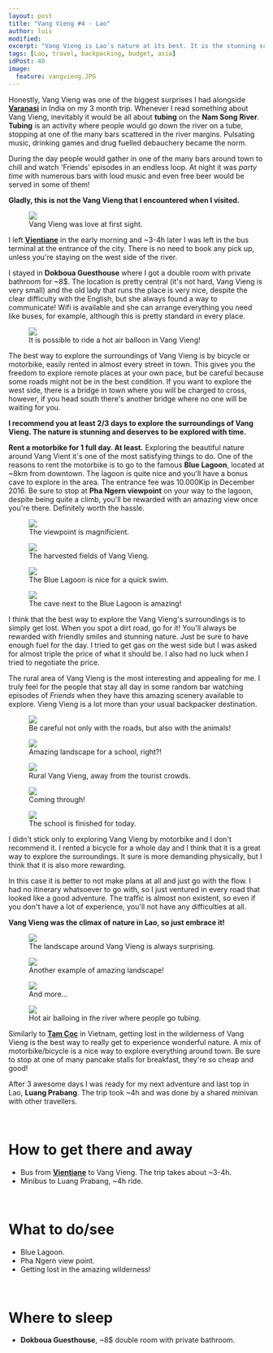 ```yaml
---
layout: post
title: "Vang Vieng #4 - Lao"
author: luis
modified:
excerpt: "Vang Vieng is Lao's nature at its best. It is the stunning scenery of river and rock formations surrounding this place that will keep you dreaming of Laos long after you've settled back into real life."
tags: [Lao, travel, backpacking, budget, asia]
idPost: 40
image:
  feature: vangvieng.JPG
---
```


Honestly, Vang Vieng was one of the biggest surprises I had alongside <b><a href="{{site.url}}/Varanasi" target="_blank">Varanasi</a></b> in India on my 3 month trip. Whenever I read something about Vang Vieng, inevitably it would be all about <b>tubing</b> on the <b>Nam Song River</b>. <b>Tubing</b> is an activity where people would go down the river on a tube, stopping at one of the many bars scattered in the river margins. Pulsating music, drinking games and drug fuelled debauchery became the norm. 

During the day people would gather in one of the many bars around town to chill and watch 'Friends' episodes in an endless loop. At night it was <i>party time</i> with numerous bars with loud music and even free beer would be served in some of them!

<b><highlight><middle>Gladly, this is not the Vang Vieng that I encountered when I visited.</middle></highlight></b>

<figure>
	<a href="../images/lao/vangvieng/vangvieng1.JPG"><img src="../images/lao/vangvieng/vangvieng1.JPG"></a>
	<figcaption>Vang Vieng was love at first sight.</figcaption>
</figure>

I left <b><a href="{{site.url}}/Vientiane" target="_blank">Vientiane</a></b> in the early morning and ~3-4h later I was left in the bus terminal at the entrance of the city. There is no need to book any pick up, unless you're staying on the west side of the river.

I stayed in <b>Dokboua Guesthouse</b> where I got a double room with private bathroom for ~8$. The location is pretty central (it's not hard, Vang Vieng is very small) and the old lady that runs the place is very nice, despite the clear difficulty with the English, but she always found a way to communicate! Wifi is available and she can arrange everything you need like buses, for example, although this is pretty standard in every place.

<figure>
	<a href="../images/lao/vangvieng/vangvieng2.JPG"><img src="../images/lao/vangvieng/vangvieng2.JPG"></a>
	<figcaption>It is possible to ride a hot air balloon in Vang Vieng!</figcaption>
</figure>

The best way to explore the surroundings of Vang Vieng is by bicycle or motorbike, easily rented in almost every street in town. This gives you the freedom to explore remote places at your own pace, but be careful because some roads might not be in the best condition. If you want to explore the west side, there is a bridge in town where you will be charged to cross, however, if you head south there's another bridge where no one will be waiting for you.

<b><highlight><middle>I recommend you at least 2/3 days to explore the surroundings of Vang Vieng. The nature is stunning and deserves to be explored with time.</middle></highlight></b>

<b>Rent a motorbike for 1 full day. At least.</b> Exploring the beautiful nature around Vang Vient it's one of the most satisfying things to do. One of the reasons to rent the motorbike is to go to the famous <b>Blue Lagoon</b>, located at ~8km from downtown. The lagoon is quite nice and you'll have a bonus cave to explore in the area. The entrance fee was 10.000Kip in December 2016. Be sure to stop at <b>Pha Ngern viewpoint</b> on your way to the lagoon, despite being quite a climb, you'll be rewarded with an amazing view once you're there. Definitely worth the hassle.

<figure>
	<a href="../images/lao/vangvieng/vangvieng3.JPG"><img src="../images/lao/vangvieng/vangvieng3.JPG"></a>
	<figcaption>The viewpoint is magnificient.</figcaption>
</figure>

<figure>
	<a href="../images/lao/vangvieng/vangvieng4.JPG"><img src="../images/lao/vangvieng/vangvieng4.JPG"></a>
	<figcaption>The harvested fields of Vang Vieng.</figcaption>
</figure>

<figure>
	<a href="../images/lao/vangvieng/vangvieng5.JPG"><img src="../images/lao/vangvieng/vangvieng5.JPG"></a>
	<figcaption>The Blue Lagoon is nice for a quick swim.</figcaption>
</figure>

<figure>
	<a href="../images/lao/vangvieng/vangvieng6.JPG"><img src="../images/lao/vangvieng/vangvieng6.JPG"></a>
	<figcaption>The cave next to the Blue Lagoon is amazing!</figcaption>
</figure>

I think that the best way to explore the Vang Vieng's surroundings is to simply get lost. When you spot a dirt road, go for it! You'll always be rewarded with friendly smiles and stunning nature. Just be sure to have enough fuel for the day. I tried to get gas on the west side but I was asked for almost triple the price of what it should be. I also had no luck when I tried to negotiate the price.

The rural area of Vang Vieng is the most interesting and appealing for me. I truly feel for the people that stay all day in some random bar watching episodes of <i>Friends</i> when they have this amazing scenery available to explore. Vieng Vieng is a lot more than your usual backpacker destination.

<figure>
	<a href="../images/lao/vangvieng/vangvieng7.JPG"><img src="../images/lao/vangvieng/vangvieng7.JPG"></a>
	<figcaption>Be careful not only with the roads, but also with the animals!</figcaption>
</figure>

<figure>
	<a href="../images/lao/vangvieng/vangvieng8.JPG"><img src="../images/lao/vangvieng/vangvieng8.JPG"></a>
	<figcaption>Amazing landscape for a school, right?!</figcaption>
</figure>

<figure>
	<a href="../images/lao/vangvieng/vangvieng9.JPG"><img src="../images/lao/vangvieng/vangvieng9.JPG"></a>
	<figcaption>Rural Vang Vieng, away from the tourist crowds.</figcaption>
</figure>

<figure>
	<a href="../images/lao/vangvieng/vangvieng10.JPG"><img src="../images/lao/vangvieng/vangvieng10.JPG"></a>
	<figcaption>Coming through!</figcaption>
</figure>

<figure>
	<a href="../images/lao/vangvieng/vangvieng11.JPG"><img src="../images/lao/vangvieng/vangvieng11.JPG"></a>
	<figcaption>The school is finished for today.</figcaption>
</figure>

I didn't stick only to exploring Vang Vieng by motorbike and I don't recommend it. I rented a bicycle for a whole day and I think that it is a great way to explore the surroundings. It sure is more demanding physically, but I think that it is also more rewarding.

In this case it is better to not make plans at all and just go with the flow. I had no itinerary whatsoever to go with, so I just ventured in every road that looked like a good adventure. The traffic is almost non existent, so even if you don't have a lot of experience, you'll not have any difficulties at all.

<b><highlight><middle>Vang Vieng was the climax of nature in Lao, so just embrace it!</middle></highlight></b>

<figure>
	<a href="../images/lao/vangvieng/vangvieng12.JPG"><img src="../images/lao/vangvieng/vangvieng12.JPG"></a>
	<figcaption>The landscape around Vang Vieng is always surprising.</figcaption>
</figure>

<figure>
	<a href="../images/lao/vangvieng/vangvieng13.JPG"><img src="../images/lao/vangvieng/vangvieng13.JPG"></a>
	<figcaption>Another example of amazing landscape!</figcaption>
</figure>

<figure>
	<a href="../images/lao/vangvieng/vangvieng14.JPG"><img src="../images/lao/vangvieng/vangvieng14.JPG"></a>
	<figcaption>And more...</figcaption>
</figure>

<figure>
	<a href="../images/lao/vangvieng/vangvieng15.JPG"><img src="../images/lao/vangvieng/vangvieng15.JPG"></a>
	<figcaption>Hot air balloing in the river where people go tubing.</figcaption>
</figure>

Similarly to <b><a href="{{site.url}}/TamCoc" target="_blank">Tam Coc</a></b> in Vietnam, getting lost in the wilderness of Vang Vieng is the best way to really get to experience wonderful nature. A mix of motorbike/bicycle is a nice way to explore everything around town. Be sure to stop at one of many pancake stalls for breakfast, they're so cheap and good!

After 3 awesome days I was ready for my next adventure and last top in Lao, <b>Luang Prabang</b>. The trip took ~4h and was done by a shared minivan with other travellers.

<br>
<h1>How to get there and away</h1>
<ul>
<li>Bus from <b><a href="{{site.url}}/Vientiane" target="_blank">Vientiane</a></b> to Vang Vieng. The trip takes about ~3-4h.</li>
<li>Minibus to Luang Prabang, ~4h ride.</li>
</ul>

<br>
<h1>What to do/see</h1>
<ul>
<li>Blue Lagoon.</li>
<li>Pha Ngern view point.</li>
<li>Getting lost in the amazing wilderness!</li>
</ul>

<br>
<h1>Where to sleep</h1>
<ul>
<li><b>Dokboua Guesthouse</b>, ~8$ double room with private bathroom.</li>
</ul>